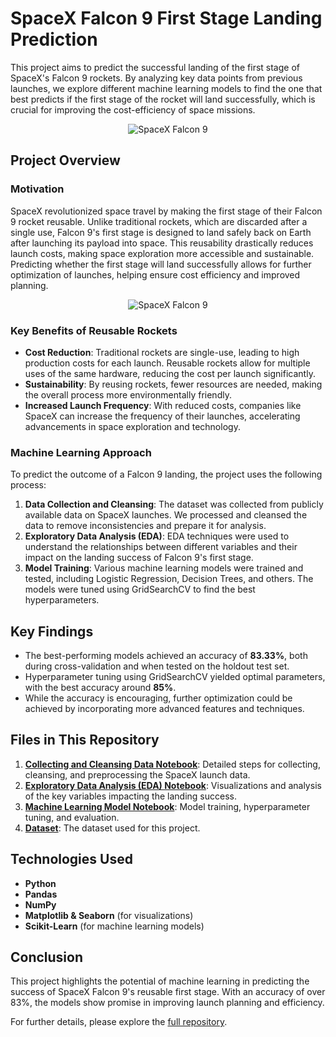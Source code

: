 # SpaceX Falcon 9 First Stage Landing Prediction

This project aims to predict the successful landing of the first stage of SpaceX's Falcon 9 rockets. By analyzing key data points from previous launches, we explore different machine learning models to find the one that best predicts if the first stage of the rocket will land successfully, which is crucial for improving the cost-efficiency of space missions.

<div align="center">
    <img src="https://media2.giphy.com/media/v1.Y2lkPTc5MGI3NjExZzlla2JvbXAwNWJxOXc0ZGR4ajVjcmdobnNkMnlxeHgyN3cxMGt5NCZlcD12MV9pbnRlcm5hbF9naWZfYnlfaWQmY3Q9Zw/xT39CRup15MdJgjLy0/giphy.webp" alt="SpaceX Falcon 9" />
</div>

## Project Overview

### Motivation

SpaceX revolutionized space travel by making the first stage of their Falcon 9 rocket reusable. Unlike traditional rockets, which are discarded after a single use, Falcon 9's first stage is designed to land safely back on Earth after launching its payload into space. This reusability drastically reduces launch costs, making space exploration more accessible and sustainable. Predicting whether the first stage will land successfully allows for further optimization of launches, helping ensure cost efficiency and improved planning.

<div align="center">
    <img src="https://media3.giphy.com/media/v1.Y2lkPTc5MGI3NjExNWpjdHkzcGU0anZ6bzQzOHZ6MjRlNWhub3VqY3kxcXVkNTU1dThpcyZlcD12MV9pbnRlcm5hbF9naWZfYnlfaWQmY3Q9Zw/YAWTWbL2aMXeXs8WZs/giphy.webp" alt="SpaceX Falcon 9" />
</div>

### Key Benefits of Reusable Rockets
- **Cost Reduction**: Traditional rockets are single-use, leading to high production costs for each launch. Reusable rockets allow for multiple uses of the same hardware, reducing the cost per launch significantly.
- **Sustainability**: By reusing rockets, fewer resources are needed, making the overall process more environmentally friendly.
- **Increased Launch Frequency**: With reduced costs, companies like SpaceX can increase the frequency of their launches, accelerating advancements in space exploration and technology.

### Machine Learning Approach

To predict the outcome of a Falcon 9 landing, the project uses the following process:
1. **Data Collection and Cleansing**: The dataset was collected from publicly available data on SpaceX launches. We processed and cleansed the data to remove inconsistencies and prepare it for analysis.
2. **Exploratory Data Analysis (EDA)**: EDA techniques were used to understand the relationships between different variables and their impact on the landing success of Falcon 9's first stage.
3. **Model Training**: Various machine learning models were trained and tested, including Logistic Regression, Decision Trees, and others. The models were tuned using GridSearchCV to find the best hyperparameters.

## Key Findings

- The best-performing models achieved an accuracy of **83.33%**, both during cross-validation and when tested on the holdout test set.
- Hyperparameter tuning using GridSearchCV yielded optimal parameters, with the best accuracy around **85%**.
- While the accuracy is encouraging, further optimization could be achieved by incorporating more advanced features and techniques.

## Files in This Repository

1. **[Collecting and Cleansing Data Notebook](https://github.com/Naveen-Baburaj/SpaceX-Falcon-9-first-stage-Landing-Prediction/blob/main/Collecting%20and%20Cleansing%20Data.ipynb)**: Detailed steps for collecting, cleansing, and preprocessing the SpaceX launch data.
2. **[Exploratory Data Analysis (EDA) Notebook](https://github.com/Naveen-Baburaj/SpaceX-Falcon-9-first-stage-Landing-Prediction/blob/main/Exploratory%20Data%20Analysis.ipynb)**: Visualizations and analysis of the key variables impacting the landing success.
3. **[Machine Learning Model Notebook](https://github.com/Naveen-Baburaj/SpaceX-Falcon-9-first-stage-Landing-Prediction/blob/main/Machine%20Learning.ipynb)**: Model training, hyperparameter tuning, and evaluation.
4. **[Dataset](https://github.com/Naveen-Baburaj/SpaceX-Falcon-9-first-stage-Landing-Prediction/blob/main/SpaceXdataset.csv)**: The dataset used for this project.

## Technologies Used
- **Python**
- **Pandas**
- **NumPy**
- **Matplotlib & Seaborn** (for visualizations)
- **Scikit-Learn** (for machine learning models)

## Conclusion

This project highlights the potential of machine learning in predicting the success of SpaceX Falcon 9's reusable first stage. With an accuracy of over 83%, the models show promise in improving launch planning and efficiency. 

For further details, please explore the [full repository](https://github.com/Naveen-Baburaj/SpaceX-Falcon-9-first-stage-Landing-Prediction).

